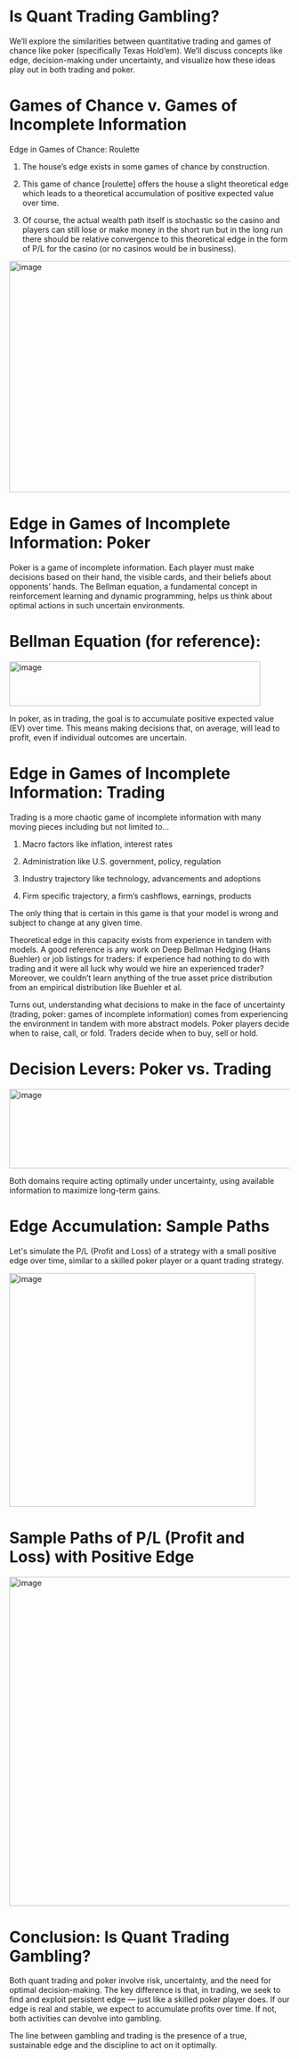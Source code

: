 # Is Quant Trading Gambling?


We’ll explore the similarities between quantitative trading and games of chance like poker (specifically Texas Hold’em). We’ll discuss concepts like edge,
decision-making under uncertainty, and visualize how these ideas play out in both trading and poker.

# Games of Chance v. Games of Incomplete Information

Edge in Games of Chance: Roulette


1. The house’s edge exists in some games of chance by construction.

2. This game of chance [roulette] offers the house a slight theoretical edge which leads to a theoretical accumulation of positive expected value over time.

3. Of course, the actual wealth path itself is stochastic so the casino and players can still lose or make money in the short run but in the long run there should be relative convergence
to this theoretical edge in the form of P/L for the casino (or no casinos would be in business).

<img width="716" height="415" alt="image" src="https://github.com/user-attachments/assets/9be1b102-46a9-4461-b707-89a2467a1c58" />


# Edge in Games of Incomplete Information: Poker
Poker is a game of incomplete information. Each player must make decisions based on their hand, the 
visible cards, and their beliefs about opponents’ hands. The Bellman equation, a fundamental concept in 
reinforcement learning and dynamic programming, helps us think about optimal actions in such uncertain environments.


# Bellman Equation (for reference):

<img width="451" height="80" alt="image" src="https://github.com/user-attachments/assets/56b6d5c6-3cb7-479f-bf44-40b73e961f9a" />



In poker, as in trading, the goal is to accumulate positive expected value (EV) over time. 
This means making decisions that, on average, will lead to profit, even if individual outcomes are uncertain.


# Edge in Games of Incomplete Information: Trading


Trading is a more chaotic game of incomplete information with many moving pieces including but not limited to…

1. Macro factors like inflation, interest rates

2. Administration like U.S. government, policy, regulation

3. Industry trajectory like technology, advancements and adoptions

4. Firm specific trajectory, a firm’s cashflows, earnings, products

The only thing that is certain in this game is that your model is wrong and subject to change at any given time.

Theoretical edge in this capacity exists from experience in tandem with models. A good reference is any work on Deep Bellman Hedging (Hans Buehler) or job listings for traders: if experience had nothing to do with trading and it were all luck why would we hire an experienced trader? Moreover, we couldn’t learn anything of the true asset price distribution from an empirical distribution like Buehler et al.



Turns out, understanding what decisions to make in the face of uncertainty (trading, poker: games of incomplete information) comes from experiencing the environment in tandem with more abstract models.
Poker players decide when to raise, call, or fold. Traders decide when to buy, sell or hold.



# Decision Levers: Poker vs. Trading

<img width="547" height="142" alt="image" src="https://github.com/user-attachments/assets/7c3717c3-18c3-40c8-b3aa-d44bd4374c3f" />

Both domains require acting optimally under uncertainty, using available information to maximize long-term gains.


# Edge Accumulation: Sample Paths

Let's simulate the P/L (Profit and Loss) of a strategy with a small positive edge over time, similar to a skilled poker player or a quant trading strategy.

<img width="442" height="419" alt="image" src="https://github.com/user-attachments/assets/abe2e873-b827-4d1b-8edb-9a7da6540317" />

# Sample Paths of P/L (Profit and Loss) with Positive Edge
<img width="989" height="590" alt="image" src="https://github.com/user-attachments/assets/691d9f41-2dfe-4245-b98d-bad50ca2c797" />

# Conclusion: Is Quant Trading Gambling?
Both quant trading and poker involve risk, uncertainty, and the need for optimal decision-making. The key difference is that, in trading, we seek to find and exploit persistent edge — just like a skilled poker player does. If our edge is real and stable, we expect to accumulate profits over time. If not, both activities can devolve into gambling.

The line between gambling and trading is the presence of a true, sustainable edge and the discipline to act on it optimally.



























